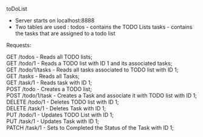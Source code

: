 toDoList

- Server starts on localhost:8888
- Two tables are used : todos - contains the TODO Lists
                        tasks - contains the tasks that are assigned to a todo list

Requests:

GET /todos - Reads all TODO lists;   
GET /todo/1 - Reads a TODO list with ID 1 and its associated tasks;  
GET /todo/1/tasks - Reads all tasks associated to TODO list with ID 1;  
GET /tasks - Reads all Tasks;  
GET /task/1 - Reads task with ID 1;  
POST /todo - Creates a TODO list;  
POST /todo/1/task - Creates a Task and associate it with TODO list with ID 1;  
DELETE /todo/1 - Deletes TODO list with ID 1;  
DELETE /task/1 - Deletes Task with ID 1;  
PUT /todo/1 - Updates TODO List with ID 1;  
PUT /task/1 - Updates Task with ID 1;  
PATCH /task/1 - Sets to Completed the Status of the Task with ID 1;  


